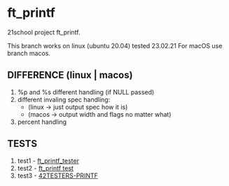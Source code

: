 # ft_printf
21school project ft_printf.

This branch works on linux (ubuntu 20.04) tested 23.02.21
For macOS use branch macos.

## DIFFERENCE (linux | macos)
1. %p and %s different handling (if NULL passed)
2. different invaling spec handling:
   - (linux -> just output spec how it is)
   - (macos -> output width and flags no matter what)
3. percent handling

## TESTS
1. test1 - [ft_printf_tester](https://github.com/romslf/ft_printf_tester)
2. test2 - [ft_printf test](https://github.com/cacharle/ft_printf_test)
3. test3 - [42TESTERS-PRINTF](https://github.com/Mazoise/42TESTERS-PRINTF)
